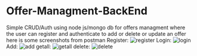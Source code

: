 # Offer-Managment-BackEnd
Simple CRUD/Auth   using node js/mongo db for offers managment where the user can  register and authenticate to add or delete or update an offer 
here is some screenshots from postman
Register:
![register](https://user-images.githubusercontent.com/58952201/197404228-fa73e674-3c1d-4eef-a20a-d4f7c5e412ff.png)
Login:
![login](https://user-images.githubusercontent.com/58952201/197404235-bbb41b37-cc10-47ce-a3f8-339ad3d1fb67.png)
Add:
![add](https://user-images.githubusercontent.com/58952201/197404242-d9c49ec7-4c95-481a-8349-8d41c8febb70.png)
getall:
![getall](https://user-images.githubusercontent.com/58952201/197404245-e9876145-b68c-488d-8b0d-164e7664eaf1.png)
delete:
![delete](https://user-images.githubusercontent.com/58952201/197404263-8eae6d63-63a4-441c-a1f7-4c185256fec0.png)
